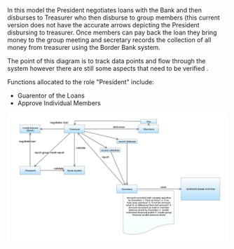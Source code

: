 In this model the President negotiates loans with the Bank and then disburses to Treasurer who then disburse to group members (this current version does not have the accurate arrows depicting the President disbursing to treasurer. Once members can pay back the loan they bring money to the group meeting and secretary records the collection of all money from treasurer using the Border Bank system. 

The point of this diagram is to track data points and flow through the system however there are still some aspects that need to be verified .

Functions allocated to the role "President" include:
* Guarentor of the Loans
* Approve Individual Members


![functionaldiagram_financialdataflow](https://github.com/BridgingBanks/GeneralSpecificationsDocumentation/blob/gh-pages/Diagrams/FunctionalDiagram_FinancialDataFlow.jpeg)
